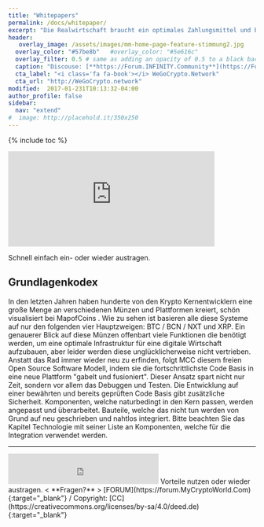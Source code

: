 ```yaml
---
title: "Whitepapers"
permalink: /docs/whitepaper/
excerpt: "Die Realwirtschaft braucht ein optimales Zahlungsmittel und bekommt mit dem MCC die effektivste Open Source Lösung."
header:
   overlay_image: /assets/images/mm-home-page-feature-stimmung2.jpg
  overlay_color: "#57be8b"   #overlay_color: "#5e616c"
  overlay_filter: 0.5 # same as adding an opacity of 0.5 to a black background
  caption: "Discouse: [**https://Forum.INFINITY.Community**](https://Forum.INFINITY.Community){:target='_blank'}"
  cta_label: "<i class='fa fa-book'></i> WeGoCrypto.Network"
  cta_url: "http://WeGoCrypto.network"
modified:  2017-01-231T10:13:32-04:00
author_profile: false
sidebar:
  nav: "extend"
#  image: http://placehold.it/350x250
---
```

{% include toc %}

<iframe class="ktv2" src="https://klicktipp.s3.amazonaws.com/userimages/27858/forms/59923/1dw3zmpxz8zed59.html" 
style="position:relative;display:inline-block;border:none;background:transparent none no-repeat scroll 0 0;margin:0;" width="420" height="194" scrolling="no"></iframe>

Schnell einfach ein- oder wieder austragen.

## Grundlagenkodex

In den letzten Jahren haben hunderte von den Krypto Kernentwicklern eine große Menge an verschiedenen Münzen und Plattformen kreiert, schön visualisiert bei MapofCoins . Wie zu sehen ist basieren alle diese Systeme auf nur den folgenden vier Hauptzweigen: BTC / BCN / NXT und XRP. Ein genauerer Blick auf diese Münzen offenbart viele Funktionen die benötigt werden, um eine optimale Infrastruktur für eine digitale Wirtschaft aufzubauen, aber leider werden diese unglücklicherweise nicht vertrieben. Anstatt das Rad immer wieder neu zu erfinden, folgt MCC diesem freien Open Source Software Modell, indem sie die fortschrittlichste Code Basis in eine neue Plattform "gabelt und fusioniert". Dieser Ansatz spart nicht nur Zeit, sondern vor allem das Debuggen und Testen. Die Entwicklung auf einer bewährten und bereits geprüften Code Basis gibt zusätzliche Sicherheit. Komponenten, welche naturbedingt in den Kern passen, werden angepasst und überarbeitet. Bauteile, welche das nicht tun werden von Grund auf neu geschrieben und nahtlos integriert. Bitte beachten Sie das Kapitel Technologie mit seiner Liste an Komponenten, welche für die Integration verwendet werden. 

---
<iframe class="ktv2" src="https://klicktipp.s3.amazonaws.com/userimages/27858/forms/59928/1dw8zmpxz8z84a3.html"
style="position:relative;display:inline-block;border:none;background:transparent none no-repeat scroll 0 0;margin:0;" width="306" height="62" scrolling="no"></iframe>
Vorteile nutzen oder wieder austragen.  < **Fragen?** > [FORUM](https://forum.MyCryptoWorld.Com){:target="_blank"} / Copyright: [CC](https://creativecommons.org/licenses/by-sa/4.0/deed.de){:target="_blank"}
